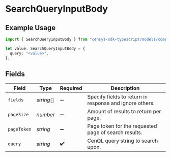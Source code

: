 # SearchQueryInputBody

## Example Usage

```typescript
import { SearchQueryInputBody } from "censys-sdk-typescript/models/components";

let value: SearchQueryInputBody = {
  query: "<value>",
};
```

## Fields

| Field                                                   | Type                                                    | Required                                                | Description                                             |
| ------------------------------------------------------- | ------------------------------------------------------- | ------------------------------------------------------- | ------------------------------------------------------- |
| `fields`                                                | *string*[]                                              | :heavy_minus_sign:                                      | Specify fields to return in response and ignore others. |
| `pageSize`                                              | *number*                                                | :heavy_minus_sign:                                      | Amount of results to return per page.                   |
| `pageToken`                                             | *string*                                                | :heavy_minus_sign:                                      | Page token for the requested page of search results.    |
| `query`                                                 | *string*                                                | :heavy_check_mark:                                      | CenQL query string to search upon.                      |